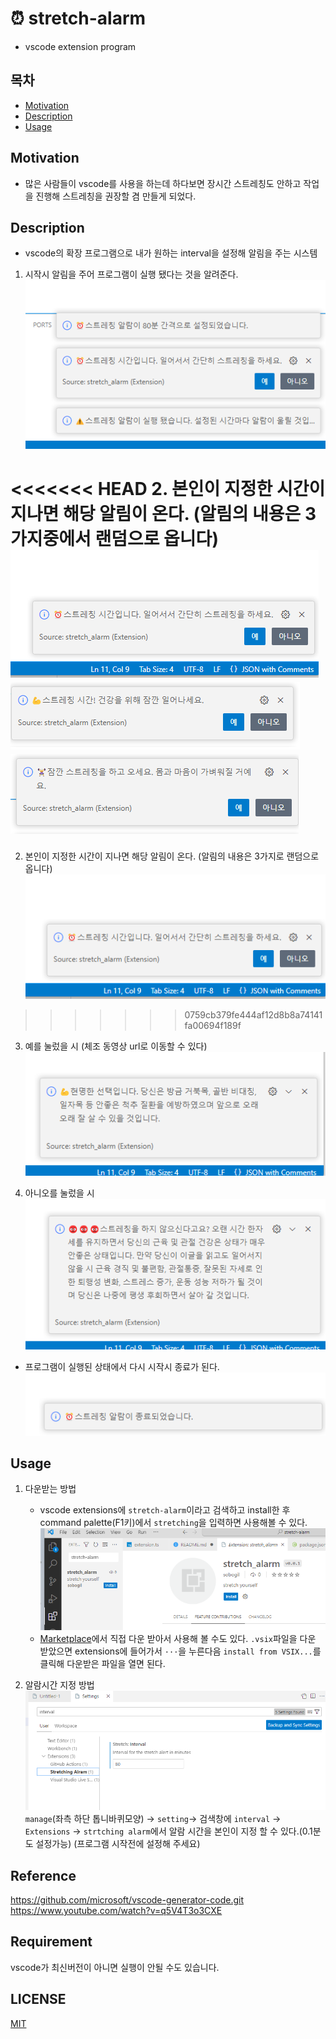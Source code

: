 # ⏰ stretch-alarm
* vscode extension program


## 목차

- [Motivation](#introduction)
- [Description](#installation)
- [Usage](#usage)

## Motivation <a name="introduction"></a>

* 많은 사람들이 vscode를 사용을 하는데 하다보면 장시간 스트레칭도 안하고 작업을 진행해 스트레칭을 권장할 겸 만들게 되었다.

## Description <a name="installation"></a>

* vscode의 확장 프로그램으로 내가 원하는 interval을 설정해 알림을 주는 시스템

1. 시작시 알림을 주어 프로그램이 실행 됐다는 것을 알려준다.  
![시작알림](./image/real_start.png)

<<<<<<< HEAD
2. 본인이 지정한 시간이 지나면 해당 알림이 온다. (알림의 내용은 3가지중에서 랜덤으로 옵니다)  
![스트레칭](./image/result.png)  
![스트레칭](./image/result2.png)  
![스트레칭](./image/result3.png)  
=======
2. 본인이 지정한 시간이 지나면 해당 알림이 온다. (알림의 내용은 3가지로 랜덤으로 옵니다)
![스트레칭](./image/result.png)
>>>>>>> 0759cb379fe444af12d8b8a74141fa00694f189f

3. 예를 눌렀을 시 (체조 동영상 url로 이동할 수 있다)   
![예](./image/result_yes.png) 

4. 아니오를 눌렀을 시  
![아니오](./image/result_no.png)  

* 프로그램이 실행된 상태에서 다시 시작시 종료가 된다.
![종료](./image/down.png)   
## Usage <a name="usage"></a>

1. 다운받는 방법
    * vscode extensions에 `stretch-alarm`이라고 검색하고 install한 후 command palette(F1키)에서 `stretching`을 입력하면 사용해볼 수 있다.    
    ![다운](./image/alarm.png)  
    * [Marketplace](https://marketplace.visualstudio.com/items?itemName=sobogil.stretch-alarm&ssr=false#overview)에서 직접 다운 받아서 사용해 볼 수도 있다.
      `.vsix`파일을 다운 받았으면 extensions에 들어가서  `···`을 누른다음 `install from VSIX...`를 클릭해 다운받은 파일을 열면 된다.

2. 알람시간 지정 방법
![시간지정](./image/interval.png)  
`manage`(좌측 하단 톱니바퀴모양) -> `setting`-> 검색창에 `interval` -> `Extensions` -> `strtching alarm`에서 알람 시간을 본인이 지정 할 수 있다.(0.1분도 설정가능)
(프로그램 시작전에 설정해 주세요)

## Reference
https://github.com/microsoft/vscode-generator-code.git   
https://www.youtube.com/watch?v=q5V4T3o3CXE  

## Requirement
vscode가 최신버전이 아니면 실행이 안될 수도 있습니다.
## LICENSE
[MIT](LICENSE)  


